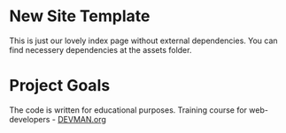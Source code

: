 # New Site Template

This is just our lovely index page without external dependencies.
You can find necessery dependencies at the assets folder.

# Project Goals

The code is written for educational purposes. Training course for web-developers - [DEVMAN.org](https://devman.org)
